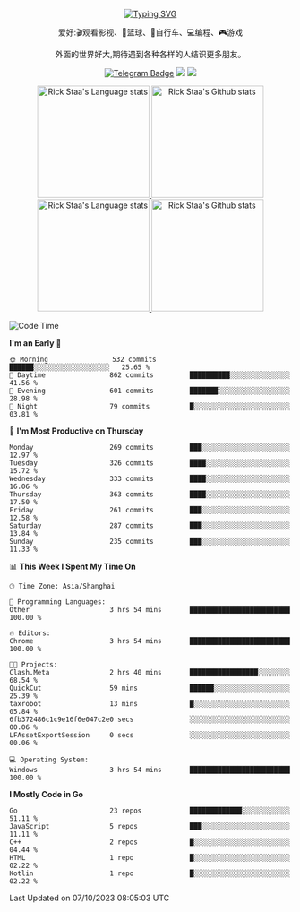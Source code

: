 <div align="center"> 

[![Typing SVG](https://readme-typing-svg.herokuapp.com?size=25&duration=2500&color=eeeeee&vCenter=true&width=200&height=40&lines=Hi+there+%F0%9F%91%8B%F0%9F%8F%BB;I'm+DanBai)](https://git.io/typing-svg)

爱好:🎬观看影视、🏀篮球、🚴自行车、💻编程、🎮游戏

外面的世界好大,期待遇到各种各样的人结识更多朋友。

[![Telegram Badge](https://img.shields.io/badge/-Telegram-blue?style=flat&logo=Telegram&logoColor=white)](https://t.me/danbai9420) 
[![](https://img.shields.io/badge/-Blog-brightgreen?style=flat&logo=Blogger&logoColor=white)](https://p00q.cn)
[![](https://img.shields.io/badge/-Email-red?style=flat&logo=Mail.Ru&logoColor=white)](mailto:danbai@88.com)
</div>

<!-- Light Mode -->
<div align="center"> 
<a href="https://github.com/anuraghazra/github-readme-stats#gh-light-mode-only">
<img height=200 src="https://github-readme-stats.vercel.app/api/top-langs/?username=danbai225&layout=compact&langs_count=10&hide_border=1&role=OWNER,COLLABORATOR#gh-light-mode-only" alt="Rick Staa's Language stats" />
</a>
<a href="https://github.com/anuraghazra/github-readme-stats#gh-light-mode-only">
<img height=200 src="https://github-readme-stats.vercel.app/api?username=danbai225&show_icons=true&count_private=true&line_height=28&hide_border=1&include_all_commits=true&card_width=450&role=OWNER,COLLABORATOR&exclude_repo=github-readme-stats#gh-light-mode-only" alt="Rick Staa's Github stats" />
</a>
</div>

<!-- Dark Mode -->
<div align="center"> 
<a href="https://github.com/anuraghazra/github-readme-stats#gh-dark-mode-only">
<img height=200 src="https://github-readme-stats.vercel.app/api/top-langs/?username=danbai225&layout=compact&langs_count=10&hide_border=1&role=OWNER,COLLABORATOR&theme=github_dark#gh-dark-mode-only" alt="Rick Staa's Language stats" />
</a>
<a href="https://github.com/anuraghazra/github-readme-stats#gh-dark-mode-only">
<img height=200 src="https://github-readme-stats.vercel.app/api?username=danbai225&show_icons=true&count_private=true&line_height=28&hide_border=1&include_all_commits=true&card_width=450&role=OWNER,COLLABORATOR&exclude_repo=github-readme-stats&theme=github_dark#gh-dark-mode-only" alt="Rick Staa's Github stats" />
</a>
</div>

<!--START_SECTION:waka-->
![Code Time](http://img.shields.io/badge/Code%20Time-1%2C211%20hrs%2040%20mins-blue)

**I'm an Early 🐤** 

```text
🌞 Morning                532 commits         ██████░░░░░░░░░░░░░░░░░░░   25.65 % 
🌆 Daytime                862 commits         ██████████░░░░░░░░░░░░░░░   41.56 % 
🌃 Evening                601 commits         ███████░░░░░░░░░░░░░░░░░░   28.98 % 
🌙 Night                  79 commits          █░░░░░░░░░░░░░░░░░░░░░░░░   03.81 % 
```
📅 **I'm Most Productive on Thursday** 

```text
Monday                   269 commits         ███░░░░░░░░░░░░░░░░░░░░░░   12.97 % 
Tuesday                  326 commits         ████░░░░░░░░░░░░░░░░░░░░░   15.72 % 
Wednesday                333 commits         ████░░░░░░░░░░░░░░░░░░░░░   16.06 % 
Thursday                 363 commits         ████░░░░░░░░░░░░░░░░░░░░░   17.50 % 
Friday                   261 commits         ███░░░░░░░░░░░░░░░░░░░░░░   12.58 % 
Saturday                 287 commits         ███░░░░░░░░░░░░░░░░░░░░░░   13.84 % 
Sunday                   235 commits         ███░░░░░░░░░░░░░░░░░░░░░░   11.33 % 
```


📊 **This Week I Spent My Time On** 

```text
🕑︎ Time Zone: Asia/Shanghai

💬 Programming Languages: 
Other                    3 hrs 54 mins       █████████████████████████   100.00 % 

🔥 Editors: 
Chrome                   3 hrs 54 mins       █████████████████████████   100.00 % 

🐱‍💻 Projects: 
Clash.Meta               2 hrs 40 mins       █████████████████░░░░░░░░   68.54 % 
QuickCut                 59 mins             ██████░░░░░░░░░░░░░░░░░░░   25.39 % 
taxrobot                 13 mins             █░░░░░░░░░░░░░░░░░░░░░░░░   05.84 % 
6fb372486c1c9e16f6e047c2e0 secs              ░░░░░░░░░░░░░░░░░░░░░░░░░   00.06 % 
LFAssetExportSession     0 secs              ░░░░░░░░░░░░░░░░░░░░░░░░░   00.06 % 

💻 Operating System: 
Windows                  3 hrs 54 mins       █████████████████████████   100.00 % 
```

**I Mostly Code in Go** 

```text
Go                       23 repos            █████████████░░░░░░░░░░░░   51.11 % 
JavaScript               5 repos             ███░░░░░░░░░░░░░░░░░░░░░░   11.11 % 
C++                      2 repos             █░░░░░░░░░░░░░░░░░░░░░░░░   04.44 % 
HTML                     1 repo              █░░░░░░░░░░░░░░░░░░░░░░░░   02.22 % 
Kotlin                   1 repo              █░░░░░░░░░░░░░░░░░░░░░░░░   02.22 % 
```




 Last Updated on 07/10/2023 08:05:03 UTC
<!--END_SECTION:waka-->

